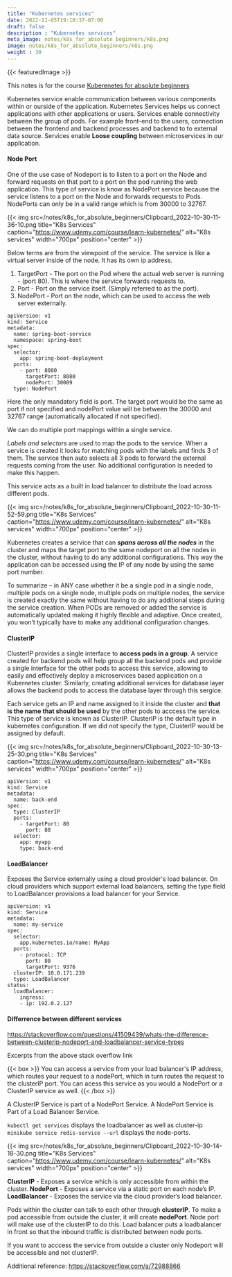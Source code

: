 ```yaml
---
title: "Kubernetes services"
date: 2022-11-05T19:10:37-07:00
draft: false
description : "Kubernetes services"
meta_image: notes/k8s_for_absolute_beginners/k8s.png
image: notes/k8s_for_absolute_beginners/k8s.png
weight : 30
---
```

{{< featuredImage >}}

This notes is for the course [Kuberenetes for absolute beginners](https://www.udemy.com/course/learn-kubernetes/)

Kubernetes service enable communication between various components within or ourside of the application. Kubernetes Services helps us connect applications with other applications or users.
Services enable connectivity between the group of pods. For example front-end to the users, connection between the frontend and backend processes and backend to to external data source.
Services enable **Loose coupling** between microservices in our application.

#### Node Port
One of the use case of Nodeport is to listen to a port on the Node and forward requests on that port to a port on the pod running the web application.
This type of service is know as NodePort service because the service listens to a port on the Node and forwards requests to Pods.
NodePorts can only be in a valid range which is from 30000 to 32767.


{{< img src=/notes/k8s_for_absolute_beginners/Clipboard_2022-10-30-11-36-10.png title="K8s Services" caption="https://www.udemy.com/course/learn-kubernetes/" alt="K8s services" width="700px" position="center" >}}


Below terms are from the viewpoint of the service. The service is like a virtual server inside of the node. It has its own ip address.

1) TargetPort - The port on the Pod where the actual web server is running - (port 80). This is where the service forwards requests to.
2) Port - Port on the service itself. (Simply referred to as the port).
3) NodePort - Port on the node, which can be used to access the web server externally.

```
apiVersion: v1
kind: Service
metadata:
  name: spring-boot-service
  namespace: spring-boot
spec:
  selector:
    app: spring-boot-deployment
  ports:
    - port: 8080
      targetPort: 8080
      nodePort: 30009
  type: NodePort
```

Here the only mandatory field is port. The target port would be the same as port if not specified and nodePort value will be between the 30000 and 32767 range (automatically allocated if not specified).

We can do multiple port mappings within a single service.

*Labels and selectors* are used to map the pods to the service. When a service is created it looks for matching pods with the labels and finds 3 of them. The service then auto selects all 3 pods to forward the external requests coming from the user. No additional configuration is needed to make this happen.

This service acts as a built in load balancer to distribute the load across different pods.

{{< img src=/notes/k8s_for_absolute_beginners/Clipboard_2022-10-30-11-52-59.png title="K8s Services" caption="https://www.udemy.com/course/learn-kubernetes/" alt="K8s services" width="700px" position="center" >}}

Kubernetes creates a service that can **_spans across all the nodes_** in the cluster and maps the target port to the same nodeport on all the nodes in the cluster, without having to do any additional configurations.
This way the application can be accessed using the IP of any node by using the same port number.

To summarize – in ANY case whether it be a single pod in a single node, multiple pods on a single node, multiple pods on multiple nodes, the service is created exactly the same without having to do any additional steps during the service creation.
When PODs are removed or added the service is automatically updated making it highly flexible and adaptive. Once created, you won’t typically have to make any additional configuration changes.

#### ClusterIP

ClusterIP provides a single interface to **access pods in a group**. A service created for backend pods will help group all the backend pods and provide a single interface for the other pods to access this service, allowing to easily and effectively deploy a microservices based application on a Kubernetes cluster. Similarly, creating additional services for database layer allows the backend pods to access the database layer through this sergice. 

Each service gets an IP and name assigned to it inside the cluster and **that is the name that should be used** by the other pods to acccess the service. This type of service is known as ClusterIP. ClusterIP is the default type in kubernetes configuration. If we did not specify the type, ClusterIP would be assigned by default.

{{< img src=/notes/k8s_for_absolute_beginners/Clipboard_2022-10-30-13-25-30.png title="K8s Services" caption="https://www.udemy.com/course/learn-kubernetes/" alt="K8s services" width="700px" position="center" >}}

```
apiVersion: v1
kind: Service
metadata:
  name: back-end
spec:
  type: ClusterIP
  ports:
    - targetPort: 80
      port: 80
  selector:
    app: myapp
    type: back-end
```

#### LoadBalancer
Exposes the Service externally using a cloud provider's load balancer.
On cloud providers which support external load balancers, setting the type field to LoadBalancer provisions a load balancer for your Service.


```
apiVersion: v1
kind: Service
metadata:
  name: my-service
spec:
  selector:
    app.kubernetes.io/name: MyApp
  ports:
    - protocol: TCP
      port: 80
      targetPort: 9376
  clusterIP: 10.0.171.239
  type: LoadBalancer
status:
  loadBalancer:
    ingress:
    - ip: 192.0.2.127
```



#### Differrence between different services

https://stackoverflow.com/questions/41509439/whats-the-difference-between-clusterip-nodeport-and-loadbalancer-service-types

Excerpts from the above stack overflow link

{{< box >}}
You can access a service from your load balancer's IP address, which routes your request to a nodePort, which in turn routes the request to the clusterIP port. You can acess this service as you would a NodePort or a ClusterIP service as well.
{{< /box >}}


A ClusterIP Service is part of a NodePort Service. A NodePort Service is Part of a Load Balancer Service.

```kubectl get services``` displays the loadbalancer as well as cluster-ip
```minikube service redis-service --url``` displays the node-ports.

{{< img src=/notes/k8s_for_absolute_beginners/Clipboard_2022-10-30-14-18-30.png title="K8s Services" caption="https://www.udemy.com/course/learn-kubernetes/" alt="K8s services" width="700px" position="center" >}}


**ClusterIP** - Exposes a service which is only accessible from within the cluster.
**NodePort** - Exposes a service via a static port on each node’s IP.
**LoadBalancer** - Exposes the service via the cloud provider’s load balancer.


Pods within the cluster can talk to each other through **clusterIP**.
To make a pod accessible from outside the cluster, it will create **nodePort**. Node port will make use of the clusterIP to do this.
Load balancer puts a loadbalancer in front so that the inbound traffic is distributed between node ports.

If you want to acccess the service from outside a cluster only Nodeport will be accessible and not clusterIP.

Additional reference: https://stackoverflow.com/a/72988866